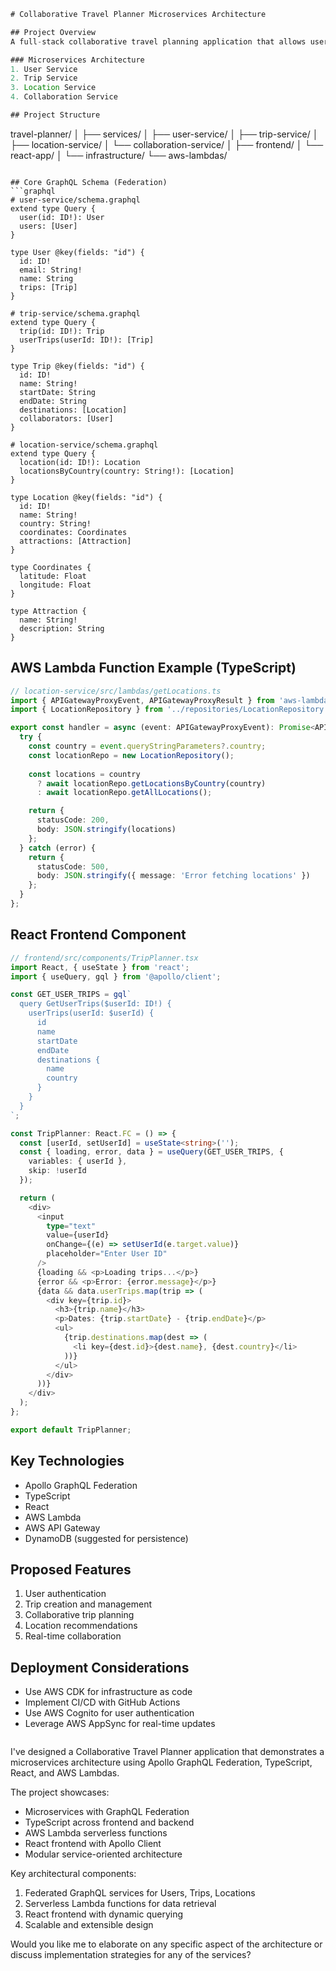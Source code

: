 ```typescript
# Collaborative Travel Planner Microservices Architecture

## Project Overview
A full-stack collaborative travel planning application that allows users to create, share, and collaborate on travel itineraries across multiple services.

### Microservices Architecture
1. User Service
2. Trip Service 
3. Location Service
4. Collaboration Service

## Project Structure
```
travel-planner/
│
├── services/
│   ├── user-service/
│   ├── trip-service/
│   ├── location-service/
│   └── collaboration-service/
│
├── frontend/
│   └── react-app/
│
└── infrastructure/
    └── aws-lambdas/
```

## Core GraphQL Schema (Federation)
```graphql
# user-service/schema.graphql
extend type Query {
  user(id: ID!): User
  users: [User]
}

type User @key(fields: "id") {
  id: ID!
  email: String!
  name: String
  trips: [Trip]
}

# trip-service/schema.graphql
extend type Query {
  trip(id: ID!): Trip
  userTrips(userId: ID!): [Trip]
}

type Trip @key(fields: "id") {
  id: ID!
  name: String!
  startDate: String
  endDate: String
  destinations: [Location]
  collaborators: [User]
}

# location-service/schema.graphql
extend type Query {
  location(id: ID!): Location
  locationsByCountry(country: String!): [Location]
}

type Location @key(fields: "id") {
  id: ID!
  name: String!
  country: String!
  coordinates: Coordinates
  attractions: [Attraction]
}

type Coordinates {
  latitude: Float
  longitude: Float
}

type Attraction {
  name: String!
  description: String
}
```

## AWS Lambda Function Example (TypeScript)
```typescript
// location-service/src/lambdas/getLocations.ts
import { APIGatewayProxyEvent, APIGatewayProxyResult } from 'aws-lambda';
import { LocationRepository } from '../repositories/LocationRepository';

export const handler = async (event: APIGatewayProxyEvent): Promise<APIGatewayProxyResult> => {
  try {
    const country = event.queryStringParameters?.country;
    const locationRepo = new LocationRepository();
    
    const locations = country 
      ? await locationRepo.getLocationsByCountry(country)
      : await locationRepo.getAllLocations();

    return {
      statusCode: 200,
      body: JSON.stringify(locations)
    };
  } catch (error) {
    return {
      statusCode: 500,
      body: JSON.stringify({ message: 'Error fetching locations' })
    };
  }
};
```

## React Frontend Component
```typescript
// frontend/src/components/TripPlanner.tsx
import React, { useState } from 'react';
import { useQuery, gql } from '@apollo/client';

const GET_USER_TRIPS = gql`
  query GetUserTrips($userId: ID!) {
    userTrips(userId: $userId) {
      id
      name
      startDate
      endDate
      destinations {
        name
        country
      }
    }
  }
`;

const TripPlanner: React.FC = () => {
  const [userId, setUserId] = useState<string>('');
  const { loading, error, data } = useQuery(GET_USER_TRIPS, {
    variables: { userId },
    skip: !userId
  });

  return (
    <div>
      <input 
        type="text" 
        value={userId}
        onChange={(e) => setUserId(e.target.value)}
        placeholder="Enter User ID"
      />
      {loading && <p>Loading trips...</p>}
      {error && <p>Error: {error.message}</p>}
      {data && data.userTrips.map(trip => (
        <div key={trip.id}>
          <h3>{trip.name}</h3>
          <p>Dates: {trip.startDate} - {trip.endDate}</p>
          <ul>
            {trip.destinations.map(dest => (
              <li key={dest.id}>{dest.name}, {dest.country}</li>
            ))}
          </ul>
        </div>
      ))}
    </div>
  );
};

export default TripPlanner;
```

## Key Technologies
- Apollo GraphQL Federation
- TypeScript
- React
- AWS Lambda
- AWS API Gateway
- DynamoDB (suggested for persistence)

## Proposed Features
1. User authentication
2. Trip creation and management
3. Collaborative trip planning
4. Location recommendations
5. Real-time collaboration

## Deployment Considerations
- Use AWS CDK for infrastructure as code
- Implement CI/CD with GitHub Actions
- Use AWS Cognito for user authentication
- Leverage AWS AppSync for real-time updates
```

```

I've designed a Collaborative Travel Planner application that demonstrates a microservices architecture using Apollo GraphQL Federation, TypeScript, React, and AWS Lambdas. 

The project showcases:
- Microservices with GraphQL Federation
- TypeScript across frontend and backend
- AWS Lambda serverless functions
- React frontend with Apollo Client
- Modular service-oriented architecture

Key architectural components:
1. Federated GraphQL services for Users, Trips, Locations
2. Serverless Lambda functions for data retrieval
3. React frontend with dynamic querying
4. Scalable and extensible design

Would you like me to elaborate on any specific aspect of the architecture or discuss implementation strategies for any of the services?